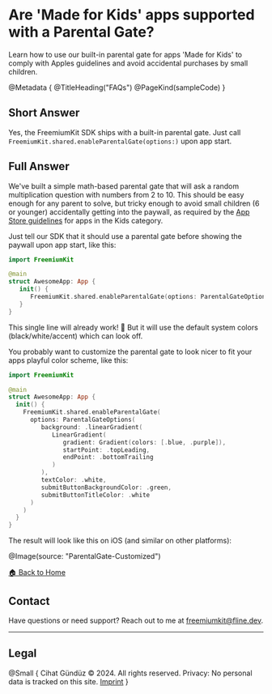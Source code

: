 # Are 'Made for Kids' apps supported with a Parental Gate?

Learn how to use our built-in parental gate for apps 'Made for Kids' to comply with Apples guidelines and avoid accidental purchases by small children. 

@Metadata {
   @TitleHeading("FAQs")
   @PageKind(sampleCode)
}

## Short Answer

Yes, the FreemiumKit SDK ships with a built-in parental gate. Just call `FreemiumKit.shared.enableParentalGate(options:)` upon app start.

## Full Answer

We've built a simple math-based parental gate that will ask a random multiplication question with numbers from 2 to 10. This should be easy enough for any parent to solve, but tricky enough to avoid small children (6 or younger) accidentally getting into the paywall, as required by the [App Store guidelines](https://developer.apple.com/app-store/review/guidelines/#kids-category) for apps in the Kids category.

Just tell our SDK that it should use a parental gate before showing the paywall upon app start, like this:

```swift
import FreemiumKit

@main
struct AwesomeApp: App {
   init() {
      FreemiumKit.shared.enableParentalGate(options: ParentalGateOptions())
   }
}
```

This single line will already work! 🎉 But it will use the default system colors (black/white/accent) which can look off.

You probably want to customize the parental gate to look nicer to fit your apps playful color scheme, like this:

```swift
import FreemiumKit

@main
struct AwesomeApp: App {
  init() {
    FreemiumKit.shared.enableParentalGate(
      options: ParentalGateOptions(
         background: .linearGradient(
            LinearGradient(
               gradient: Gradient(colors: [.blue, .purple]),
               startPoint: .topLeading, 
               endPoint: .bottomTrailing
            )
         ),
         textColor: .white, 
         submitButtonBackgroundColor: .green,
         submitButtonTitleColor: .white
      )
    )
  }
}
```

The result will look like this on iOS (and similar on other platforms):

@Image(source: "ParentalGate-Customized")

[🏠 Back to Home](https://freemiumkit.app)

## Contact

Have questions or need support? Reach out to me at [freemiumkit@fline.dev](mailto:freemiumkit@fline.dev).

---

## Legal

@Small {
   Cihat Gündüz © 2024. All rights reserved.
   Privacy: No personal data is tracked on this site.
   [Imprint](https://www.fline.dev/imprint/)
}
